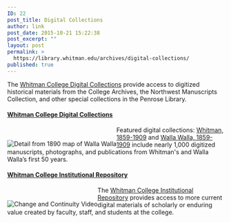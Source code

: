```yaml
---
ID: 22
post_title: Digital Collections
author: link
post_date: 2015-10-21 15:22:38
post_excerpt: ""
layout: post
permalink: >
  https://library.whitman.edu/archives/digital-collections/
published: true
---
```

<p class="flow-text">The <a href="http://arminda.whitman.edu/archives/" target="_blank">Whitman College Digital Collections</a> provide access to digitized historical materials from the College Archives, the Northwest Manuscripts Collection, and other special collections in the Penrose Library.</p>
<div class="row">
<div class="col s12 m8 l10">
<h4><a href="http://arminda.whitman.edu/archives/" target="_blank"> Whitman College Digital Collections</a></h4>
<img style="float: left;padding-top: 2rem" src="https://www.whitman.edu/Images/Library/Body-Copy/wallawalla.jpg" alt="Detail from 1890 map of Walla Walla" />
<p class="flow-text">Featured digital collections: <a href="http://contentdm.whitman.edu/cdm4/results.php?CISOOP1=all&amp;CISOBOX1=&amp;CISOFIELD1=CISOSEARCHALL&amp;CISOOP2=exact&amp;CISOBOX2=whitman%3A1859-1909&amp;CISOFIELD2=CISOSEARCHALL&amp;CISOOP3=any&amp;CISOBOX3=&amp;CISOFIELD3=CISOSEARCHALL&amp;CISOOP4=none&amp;CISOBOX4=&amp;CISOFIELD4=CISOSEARCHALL&amp;CISOROOT=all&amp;t=a" target="_blank">Whitman, 1859-1909</a> and <a href="http://contentdm.whitman.edu/cdm4/results.php?CISOOP1=all&amp;CISOBOX1=&amp;CISOFIELD1=CISOSEARCHALL&amp;CISOOP2=exact&amp;CISOBOX2=walla%20walla%3A1859-1909&amp;CISOFIELD2=CISOSEARCHALL&amp;CISOOP3=any&amp;CISOBOX3=&amp;CISOFIELD3=CISOSEARCHALL&amp;CISOOP4=none&amp;CISOBOX4=&amp;CISOFIELD4=CISOSEARCHALL&amp;CISOROOT=all&amp;t=a" target="_blank">Walla Walla, 1859-1909</a> include nearly 1,000 digitized manuscripts, photographs, and publications from Whitman's and Walla Walla’s first 50 years.</p>

</div>
<div class="col s12 m8 l10">
<h4><a href="http://arminda.whitman.edu" target="_blank">Whitman College Institutional Repository</a></h4>
<img style="float: left;padding-top: 2rem" src="https://www.whitman.edu/Images/Library/Body-Copy/changecontinuity.jpg" alt="Change and Continuity Video" />
<p class="flow-text">The <a href="http://arminda.whitman.edu" target="_blank">Whitman College Institutional Repository</a> provides access to more current digital materials of scholarly or enduring value created by faculty, staff, and students at the college.</p>

</div>
</div>